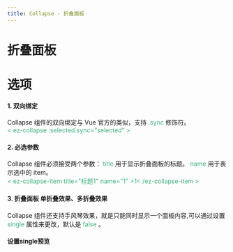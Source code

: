 ```yaml
---
title: Collapse - 折叠面板
---
```

# 折叠面板
<ClientOnly>
  <collapse-demo1></collapse-demo1>
</ClientOnly>

# 选项
#### 1. 双向绑定
Collapse 组件的双向绑定与 Vue 官方的类似，支持 <font color="#3eaf7c">.sync</font> 修饰符。  
<font color="#3eaf7c">< ez-collapse :selected.sync="selected" ></font>

#### 2. 必选参数
Collapse 组件必须接受两个参数： <font color="#3eaf7c">title</font> 用于显示折叠面板的标题。 <font color="#3eaf7c">name</font> 用于表示选中的 item。  
<font color="#3eaf7c">< ez-collapse-item title="标题1" name="1" >1< /ez-collapse-item ></font>

#### 3. 折叠面板 单折叠效果、多折叠效果
Collapse 组件还支持手风琴效果，就是只能同时显示一个面板内容,可以通过设置 <font color="#3eaf7c">single</font> 属性来更改，默认是 <font color="#3eaf7c">false</font> 。
#### 设置single预览
<ClientOnly>
  <collapse-demo2></collapse-demo2>
</ClientOnly>

